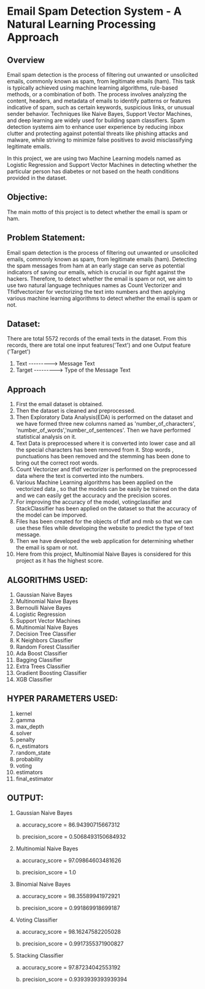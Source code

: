 # Email Spam Detection System - A Natural Learning Processing Approach
## Overview
Email spam detection is the process of filtering out unwanted or unsolicited emails, commonly known as spam, from legitimate emails (ham). This task is typically achieved using machine learning algorithms, rule-based methods, or a combination of both. The process involves analyzing the content, headers, and metadata of emails to identify patterns or features indicative of spam, such as certain keywords, suspicious links, or unusual sender behavior. Techniques like Naive Bayes, Support Vector Machines, and deep learning are widely used for building spam classifiers. Spam detection systems aim to enhance user experience by reducing inbox clutter and protecting against potential threats like phishing attacks and malware, while striving to minimize false positives to avoid misclassifying legitimate emails.


In this project,  we are using two Machine Learning models named as Logistic Regression and Support Vector Machines in detecting whether the particular person has diabetes or not based on the heath conditions provided in the dataset.

## Objective:
The main motto of this project is to  detect whether the email is spam or ham.

## Problem Statement:
Email spam detection is the process of filtering out unwanted or unsolicited emails, commonly known as spam, from legitimate emails (ham). Detecting the spam messages from ham  at an early stage can serve as potential indicators of saving our emails, which is crucial in our fight against the hackers. Therefore, to detect whether the email is spam or not, we aim to use two natural language techniques names as Count Vectorizer and Tfidfvectorizer for vectorizing the text into numbers and then applying various machine learning algorithms to detect whether the email is spam or not.

## Dataset:

There are total 5572 records of the email texts in the dataset. From this records, there are total one input features('Text') and one Output feature ('Target')

1.    Text                           --------->   Message Text
2.    Target                         --------->   Type of the Message Text 

## Approach

1.  First the email dataset is obtained.
2.  Then the dataset is cleaned and preprocessed.
3.  Then Exploratory Data Analysis(EDA) is performed on the dataset and we have formed three new columns named as 'number_of_characters', 'number_of_words','number_of_sentences'. Then we have performed statistical analysis on it.
4.  Text Data is preprocessed where it is converted into lower case and all the special characters has been removed from it. Stop words , punctuations has been removed and the stemming has been done to bring out the correct root words.
5.  Count Vectorizer and tfidf vectorizer is performed on the preprocessed data where the text is converted into the numbers.
6.  Various Machine Learning algorithms has been applied on the vectorized data , so that the models can be easily be trained on the data and we can easily get the accuracy and the precision scores.
7.  For improving the accuracy of the model, votingclassifier and StackClassifier has been applied on the dataset so that the accuracy of the model can be imporved.
8.  Files has been created for the objects of tfidf and mnb so that we can use these files while developing the website to predict the type of text message.
9.  Then we have developed the web application for determining whether the email is spam or not.
10.  Here from this project, Multinomial Naive Bayes is considered for this project as it has the highest score.

## ALGORITHMS USED:

1.  Gaussian Naive Bayes
2.  Multinomial Naive Bayes
3.  Bernoulli Naive Bayes
4.  Logistic Regression
5.  Support Vector Machines
6.  Multinomial Naive Bayes
7.  Decision Tree Classifier
8.  K Neighbors Classifier
9.  Random Forest Classifier
10. Ada Boost Classifier
11. Bagging Classifier
12. Extra Trees Classifier
13. Gradient Boosting Classifier
14. XGB Classifier


## HYPER PARAMETERS USED:

1. kernel
2. gamma
3. max_depth
4. solver
5. penalty
6. n_estimators
7. random_state
8. probability
9. voting
10. estimators
11. final_estimator

## OUTPUT:

1. Gaussian Naive Bayes

   a.  accuracy_score  = 86.94390715667312
   
   b.  precision_score = 0.5068493150684932


3. Multinomial Naive Bayes

   a. accuracy_score =  97.09864603481626
   
   b. precision_score = 1.0

5. Binomial Naive Bayes

   a. accuracy_score = 98.35589941972921
   
   b. precision_score = 0.991869918699187

7. Voting Classifier

   a. accuracy_score = 98.16247582205028
   
   b. precision_score = 0.9917355371900827

9. Stacking Classifier

   a. accuracy_score = 97.87234042553192
   
   b. precision_score = 0.9393939393939394
